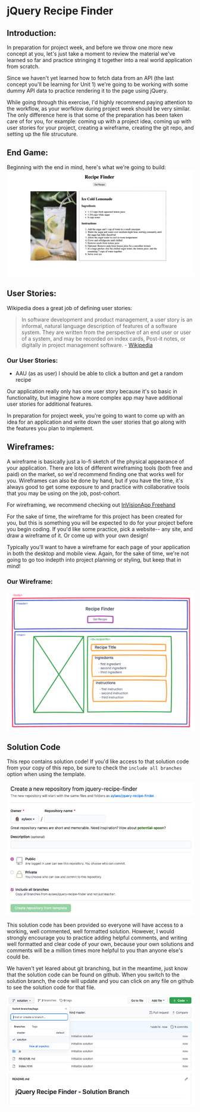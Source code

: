 # jQuery Recipe Finder

## Introduction:

In preparation for project week, and before we throw one more new concept at you, let's just take a moment to review the material we've learned so far and practice stringing it together into a real world application from scratch.

Since we haven't yet learned how to fetch data from an API (the last concept you'll be learning for Unit 1) we're going to be working with some dummy API data to practice rendering it to the page using jQuery.

While going through this exercise, I'd highly recommend paying attention to the workflow, as your worfklow during project week should be very similar. The only difference here is that some of the preparation has been taken care of for you, for example: coming up with a project idea, coming up with user stories for your project, creating a wireframe, creating the git repo, and setting up the file strucuture.

## End Game:

Beginning with the end in mind, here's what we're going to build:
![Recipe Finder](./images/recipe-finder.png)

## User Stories:

Wikipedia does a great job of defining user stories:

> In software development and product management, a user story is an informal, natural language description of features of a software system. They are written from the perspective of an end user or user of a system, and may be recorded on index cards, Post-it notes, or digitally in project management software. - [Wikipedia](https://en.wikipedia.org/wiki/User_story)

### Our User Stories:

- AAU (as as user) I should be able to click a button and get a random recipe

Our application really only has one user story because it's so basic in functionality, but imagine how a more complex app may have additional user stories for additional features.

In preparation for project week, you're going to want to come up with an idea for an application and write down the user stories that go along with the features you plan to implement.

## Wireframes:

A wireframe is basically just a lo-fi sketch of the physical appearance of your application.
There are lots of different wireframing tools (both free and paid) on the market, so we'd recommend finding one that works well for you. Wireframes can also be done by hand, but if you have the time, it's always good to get some exposure to and practice with collaborative tools that you may be using on the job, post-cohort.

For wireframing, we recommend checking out [InVisionApp Freehand](https://www.invisionapp.com/freehand)

For the sake of time, the wireframe for this project has been created for you, but this is something you will be expected to do for your project before you begin coding. If you'd like some practice, pick a website-- any site, and draw a wireframe of it. Or come up with your own design!

Typically you'll want to have a wireframe for each page of your application in both the desktop and mobile view. Again, for the sake of time, we're not going to go too indepth into project planning or styling, but keep that in mind!

### Our Wireframe:

![Recipe finder wireframe](./images/desktop-wireframe.png)

## Solution Code

This repo contains solution code!
If you'd like access to that solution code from your copy of this repo, be sure to check the `include all branches` option when using the template.

![creating template repo](./images/creating-template-repo.png)

This solution code has been provided so everyone will have access to a working, well commented, well formatted solution. However, I would strongly encourage you to practice adding helpful comments, and writing well formatted and clear code of your own, because your own solutions and comments will be a million times more helpful to you than anyone else's could be.

We haven't yet leared about git branching, but in the meantime, just know that the solution code can be found on github. When you switch to the solution branch, the code will update and you can click on any file on github to see the solution code for that file.

![switching branches on github](./images/switching-branches.png)
